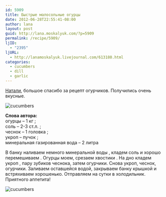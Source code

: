 ```yaml
---
id: 5909
title: Быстрые малосольные огурцы
date: 2012-06-28T22:55:41-08:00
author: lana
layout: post
guid: http://lana.moskalyuk.com/?p=5909
permalink: /recipe/5909/
ljID:
  - "2395"
ljURL:
  - http://lanamoskalyuk.livejournal.com/613180.html
categories:
  - cucumbers
  - dill
  - garlic
---
```

[Натали](http://letnee-natali.livejournal.com/), большое спасибо за рецепт огурчиков. Получились очень вкусные.

![cucumbers](http://farm9.staticflickr.com/8157/7465098492_8d15e25a3a_z.jpg) 

**Слова автора:**  
огурцы &#8211; 1 кг ;  
соль &#8211; 2-3 ст.л. ;  
чеснок &#8211; 1 головка ;  
укроп &#8211; пучок ;  
минеральная газированная вода &#8211; 2 литра 

В банку наливаем немного минеральной воды , кладем соль и хорошо перемешиваем . Огурцы моем, срезаем хвостики . На дно кладем укроп , пару зубиков чеснока, затем огурчики. Снова укроп, чеснок, огурчики. Заливаем оставшейся водой, закрываем банку крышкой и встряхиваем хорошенько. Отправляем на сутки в холодильник.  
Приятного аппетита!

![cucumbers](http://farm8.staticflickr.com/7255/7465097942_4c815cf177_z.jpg)